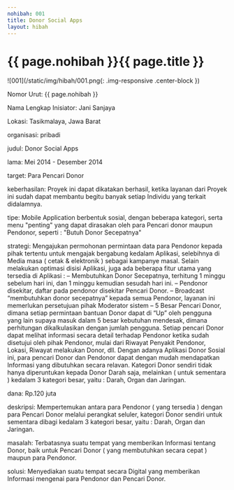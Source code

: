 ```yaml
---
nohibah: 001
title: Donor Social Apps
layout: hibah
---
```


# {{ page.nohibah }}{{ page.title }}
![001](/static/img/hibah/001.png{: .img-responsive .center-block })

Nomor Urut: {{ page.nohibah }}

Nama Lengkap Inisiator: Jani Sanjaya

Lokasi: Tasikmalaya, Jawa Barat

organisasi: pribadi

judul: Donor Social Apps

lama: Mei 2014 - Desember 2014

target: Para Pencari Donor

keberhasilan: Proyek ini dapat dikatakan berhasil, ketika layanan dari Proyek ini sudah dapat membantu begitu banyak setiap Individu yang terkait didalamnya.

tipe: Mobile Application berbentuk sosial, dengan beberapa kategori, serta menu "penting" yang dapat dirasakan oleh para Pencari donor maupun Pendonor, seperti : "Butuh Donor Secepatnya"

strategi: Mengajukan permohonan permintaan data para Pendonor kepada pihak tertentu untuk mengajak bergabung kedalam Aplikasi, selebihnya di Media masa ( cetak & elektronik ) sebagai kampanye masal. Selain melakukan optimasi disisi Aplikasi, juga ada beberapa fitur utama yang tersedia di Aplikasi :
– Membutuhkan Donor Secepatnya, terhitung 1 minggu sebelum hari ini, dan 1 minggu kemudian sesudah hari ini.
– Pendonor disekitar, daftar pada pendonor disekitar Pencari Donor.
– Broadcast “membutuhkan donor secepatnya” kepada semua Pendonor, layanan ini memerlukan persetujuan pihak Moderator sistem
– 5 Besar Pencari Donor, dimana setiap permintaan bantuan Donor dapat di “Up” oleh pengguna yang lain supaya masuk dalam 5 besar kebutuhan mendesak, dimana perhitungan dikalkulasikan dengan jumlah pengguna.
Setiap pencari Donor dapat melihat informasi secara detail terhadap Pendonor ketika sudah disetujui oleh pihak Pendonor, mulai dari Riwayat Penyakit Pendonor, Lokasi, Riwayat melakukan Donor, dll.
Dengan adanya Aplikasi Donor Sosial ini, para pencari Donor dan Pendonor dapat dengan mudah mendapatkan Informasi yang dibutuhkan secara relavan.
Kategori Donor sendiri tidak hanya diperuntukan kepada Donor Darah saja, melainkan ( untuk sementara ) kedalam 3 kategori besar, yaitu : Darah, Organ dan Jaringan.

dana: Rp.120 juta

deskripsi: Mempertemukan antara para Pendonor ( yang tersedia ) dengan para Pencari Donor melalui perangkat seluler, kategori Donor sendiri untuk sementara dibagi kedalam 3 kategori besar, yaitu : Darah, Organ dan Jaringan.

masalah: Terbatasnya suatu tempat yang memberikan Informasi tentang Donor, baik untuk Pencari Donor ( yang membutuhkan secara cepat ) maupun para Pendonor.

solusi: Menyediakan suatu tempat secara Digital yang memberikan Informasi mengenai para Pendonor dan Pencari Donor.
